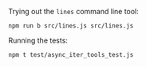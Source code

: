 Trying out the `lines` command line tool:

```text
npm run b src/lines.js src/lines.js
```

Running the tests:

```text
npm t test/async_iter_tools_test.js
```
